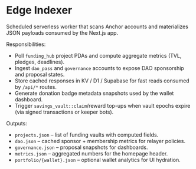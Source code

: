 # Edge Indexer

Scheduled serverless worker that scans Anchor accounts and materializes JSON payloads consumed by the Next.js app.

Responsibilities:

- Poll `funding_hub` project PDAs and compute aggregate metrics (TVL, pledges, deadlines).
- Ingest `dao_pass` and `governance` accounts to expose DAO sponsorship and proposal states.
- Store cached responses in KV / D1 / Supabase for fast reads consumed by `/api/*` routes.
- Generate donation badge metadata snapshots used by the wallet dashboard.
- Trigger `savings_vault::claim`/reward top-ups when vault epochs expire (via signed transactions or keeper bots).

Outputs:

- `projects.json` – list of funding vaults with computed fields.
- `dao.json` – cached sponsor + membership metrics for relayer policies.
- `governance.json` – proposal snapshots for dashboards.
- `metrics.json` – aggregated numbers for the homepage header.
- `portfolio/{wallet}.json` – optional wallet analytics for UI hydration.
